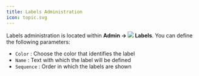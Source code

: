 ```yaml
---
title: Labels Administration
icon: topic.svg
---
```

Labels administration is located within **Admin → <img src="/static/images/icons/flag_white.svg" /> Labels**.
You can define the following parameters:

- `Color` : Choose the color that identifies the label
- `Name` : Text with which the label will be defined
- `Sequence` : Order in which the labels are shown
